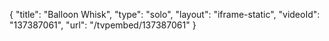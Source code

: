 {
    "title": "Balloon Whisk",
    "type": "solo",
    "layout": "iframe-static",
    "videoId": "137387061",
    "url": "\/tvpembed\/137387061"
}